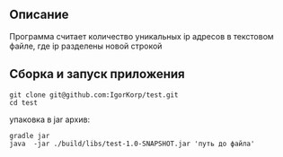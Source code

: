 ## Описание 

Программа считает количество уникальных ip адресов в текстовом файле, где ip разделены новой строкой

## Сборка и запуск приложения 

```shell
git clone git@github.com:IgorKorp/test.git
cd test
```

упаковка в jar архив:

```shell
gradle jar
java  -jar ./build/libs/test-1.0-SNAPSHOT.jar 'путь до файла'
```
